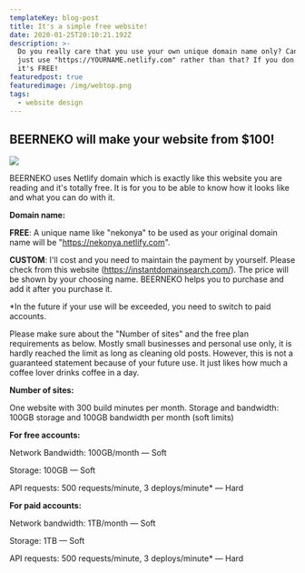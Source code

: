 ```yaml
---
templateKey: blog-post
title: It's a simple free website!
date: 2020-01-25T20:10:21.192Z
description: >-
  Do you really care that you use your own unique domain name only? Can't you
  just use "https://YOURNAME.netlify.com" rather than that? If you don't care,
  it's FREE!
featuredpost: true
featuredimage: /img/webtop.png
tags:
  - website design
---
```

## **BEERNEKO will make your website from $100!**

![](/img/webtop.png)

BEERNEKO uses Netlify domain which is exactly like this website you are reading and it's totally free. It is for you to be able to know how it looks like and what you can do with it. 

**Domain name:**

 **FREE**: A unique name like "nekonya"  to be used as your original domain name will be "https://nekonya.netlify.com".

**CUSTOM**: I'll cost and you need to maintain the payment by yourself. Please check from this website (https://instantdomainsearch.com/). The price will be shown by your choosing name. BEERNEKO helps you to purchase and add it after you purchase it.

\*In the future if your use will be exceeded, you need to switch to paid accounts. 

Please make sure about the "Number of sites" and the free plan requirements as below. Mostly small businesses and personal use only, it is hardly reached the limit as long as cleaning old posts. However, this is not a guaranteed statement because of your future use. It just likes how much a coffee lover drinks coffee in a day.  

**Number of sites:** 

One website with 300 build minutes per month. Storage and bandwidth: 100GB storage and 100GB bandwidth per month (soft limits)

**For free accounts:**

Network Bandwidth: 100GB/month — Soft

Storage: 100GB — Soft

API requests: 500 requests/minute, 3 deploys/minute* — Hard

**For paid accounts:**

Network bandwidth: 1TB/month — Soft

Storage: 1TB — Soft

API requests: 500 requests/minute, 3 deploys/minute* — Hard
